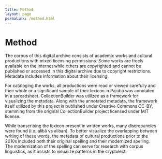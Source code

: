 ```yaml
---
title: Method
layout: page
permalink: /method.html
---
```

# Method

The corpus of this digital archive consists of academic works and cultural productions with mixed licensing permissions. Some works are freely available on the internet while others are copyrighted and cannot be published or accessed in this digital archive due to copyright restrictions. Metadata includes information about their licensing. 

For cataloging the works, all productions were read or viewed carefully and their whole or a significant sample of their lexicon in Pajubá was annotated in a spreadsheet. CollectionBuilder was utilized as a framework for visualizing the metadata. Along with the annotated metadata, the framework itself utilized by this project is published under Creative Commons CC-BY, stemming from the original CollectionBuilder project licensed under MIT license.

While transcribing the lexicon present in written works, many discrepancies were found (i.e. alibã vs aliban). To better visualize the overlapping between writing of these words, the metadata of cultural productions prior to the 2010s included both their original spelling and their modernized spelling. The modernization of the spelling can serve for research with corpus linguistics, as it assists to visualize patterns in the cryptolect. 
